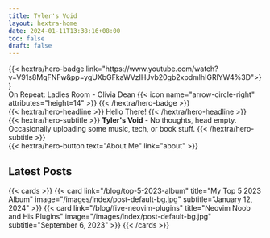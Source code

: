 ```yaml
---
title: Tyler's Void
layout: hextra-home
date: 2024-01-11T13:38:16+08:00
toc: false
draft: false
---
```


<div class="mb-6">
{{< hextra/hero-badge link="https://www.youtube.com/watch?v=V91s8MqFNFw&pp=ygUXbGFkaWVzIHJvb20gb2xpdmlhIGRlYW4%3D">}}
  <div class="w-2 h-2 rounded-full bg-primary-400"></div>
  On Repeat: Ladies Room - Olivia Dean
  {{< icon name="arrow-circle-right" attributes="height=14" >}}
{{< /hextra/hero-badge >}}
</div>


<div class="mt-6 mb-6">
{{< hextra/hero-headline >}}
    Hello There!
{{< /hextra/hero-headline >}}
</div>

<div class="mb-6">
{{< hextra/hero-subtitle >}}
  <b>Tyler's Void</b> - No thoughts, head empty.&nbsp;<br class="sm:block hidden" />
  Occasionally uploading some music, tech, or book stuff.
  {{< /hextra/hero-subtitle >}}
</div>

<div class="mb-6">
{{< hextra/hero-button text="About Me" link="about" >}}
</div>

## Latest Posts

{{< cards >}}
    {{< card link="/blog/top-5-2023-album" title="My Top 5 2023 Album" image="/images/index/post-default-bg.jpg" subtitle="January 12, 2024" >}}
    {{< card link="/blog/five-neovim-plugins" title="Neovim Noob and His Plugins" image="/images/index/post-default-bg.jpg" subtitle="September 6, 2023" >}}
{{< /cards >}}

